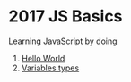 # 2017 JS Basics

Learning JavaScript by doing

1. [Hello World](hello-world/index.js)
2. [Variables types](types-in-js/index.js)
